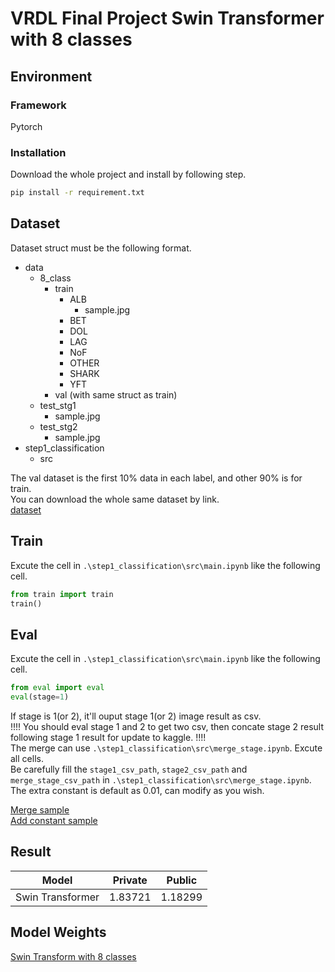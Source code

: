 # VRDL Final Project Swin Transformer with 8 classes

## Environment

### Framework

Pytorch

### Installation

Download the whole project and install by following step.

```cmd
pip install -r requirement.txt
```

## Dataset

Dataset struct must be the following format.

- data
  - 8_class
    - train
      - ALB
        - sample.jpg
      - BET
      - DOL
      - LAG
      - NoF
      - OTHER
      - SHARK
      - YFT
    - val (with same struct as train)
  - test_stg1
    - sample.jpg
  - test_stg2
    - sample.jpg
- step1_classification
  - src

The val dataset is the first 10% data in each label, and other 90% is for train.  
You can download the whole same dataset by link.  
[dataset](https://drive.google.com/drive/folders/1wRcGU_abgKE5etkTI2OHfCvELABF9AC4?usp=sharing)

## Train

Excute the cell in `.\step1_classification\src\main.ipynb` like the following cell.

```python
from train import train
train()
```

## Eval

Excute the cell in `.\step1_classification\src\main.ipynb` like the following cell.

```python
from eval import eval
eval(stage=1)
```

If stage is 1(or 2), it'll ouput stage 1(or 2) image result as csv.  
!!!!  You should eval stage 1 and 2 to get two csv, then concate stage 2 result following stage 1 result for update to kaggle.  !!!!  
The merge can use   `.\step1_classification\src\merge_stage.ipynb`. Excute all cells.  
Be carefully fill the `stage1_csv_path`, `stage2_csv_path` and `merge_stage_csv_path` in  `.\step1_classification\src\merge_stage.ipynb`.  
The extra constant is default as 0.01, can modify as you wish.

[Merge sample](https://drive.google.com/file/d/1vgZPxopLcZRF9xqkFKvuxwgiMG6qBc2h/view?usp=sharing)  
[Add constant sample](https://drive.google.com/file/d/1FFL5rM5sCNg0BRGqzzXomfFgMLGJ5qm4/view?usp=sharing)  

## Result

| Model            | Private | Public  |
| ---------------- | ------- | ------- |
| Swin Transformer | 1.83721 | 1.18299 |

## Model Weights

[Swin Transform with 8 classes](https://drive.google.com/file/d/1G9kxAOVvf4vrhn3GlVX4jOJ5wMb5S_Jh/view?usp=sharing)
